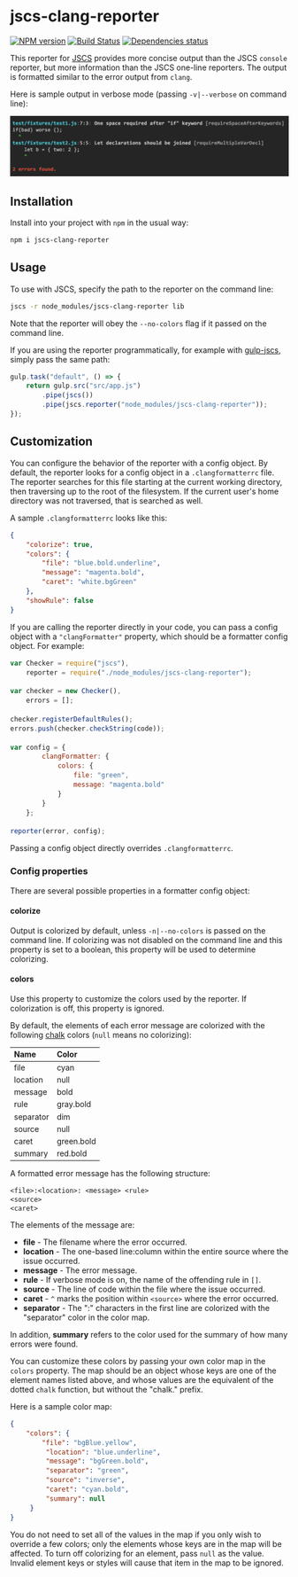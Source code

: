jscs-clang-reporter
===================

[![NPM version][npm-image]][npm-url]
[![Build Status][travis-image]][travis-url]
[![Dependencies status][dependencies-image]][dependencies-url]

This reporter for [JSCS](http://jscs.info) provides more concise output than the JSCS `console` reporter, but more information than the JSCS one-line reporters. The output is formatted similar to the error output from `clang`.

Here is sample output in verbose mode (passing `-v|--verbose` on command line):

![ ](docs/report.png)


## Installation

Install into your project with `npm` in the usual way:

```sh
npm i jscs-clang-reporter
```


## Usage

To use with JSCS, specify the path to the reporter on the command line:

```sh
jscs -r node_modules/jscs-clang-reporter lib
```

Note that the reporter will obey the `--no-colors` flag if it passed on the command line.

If you are using the reporter programmatically, for example with [gulp-jscs](https://www.npmjs.com/package/gulp-jscs), simply pass the same path:

```js
gulp.task("default", () => {
    return gulp.src("src/app.js")
        .pipe(jscs())
        .pipe(jscs.reporter("node_modules/jscs-clang-reporter"));
});
```


## Customization

You can configure the behavior of the reporter with a config object. By default, the reporter looks for a config object in a `.clangformatterrc` file. The reporter searches for this file starting at the current working directory, then traversing up to the root of the filesystem. If the current user's home directory was not traversed, that is searched as well.

A sample `.clangformatterrc` looks like this:

```json
{
    "colorize": true,
    "colors": {
        "file": "blue.bold.underline",
        "message": "magenta.bold",
        "caret": "white.bgGreen"
    },
    "showRule": false
}
```

If you are calling the reporter directly in your code, you can pass a config object with a `"clangFormatter"` property, which should be a formatter config object. For example:

```js
var Checker = require("jscs"),
    reporter = require("./node_modules/jscs-clang-reporter");

var checker = new Checker(),
    errors = [];

checker.registerDefaultRules();
errors.push(checker.checkString(code));

var config = {
        clangFormatter: {
            colors: {
                file: "green",
                message: "magenta.bold"
            }
        }
    };
    
reporter(error, config);
```

Passing a config object directly overrides `.clangformatterrc`.


### Config properties

There are several possible properties in a formatter config object:


#### colorize

Output is colorized by default, unless `-n|--no-colors` is passed on the command line. If colorizing was not disabled on the command line and this property is set to a boolean, this property will be used to determine colorizing.


#### colors

Use this property to customize the colors used by the reporter. If colorization is off, this property is ignored.

By default, the elements of each error message are colorized with the following [chalk](https://github.com/chalk/chalk) colors (`null` means no colorizing):

Name      | Color
:-------  | :-----
file      | cyan
location  | null
message   | bold
rule      | gray.bold
separator | dim
source    | null
caret     | green.bold
summary   | red.bold

A formatted error message has the following structure:

```
<file>:<location>: <message> <rule>
<source>
<caret>
```

The elements of the message are:

- **file** - The filename where the error occurred.
- **location** - The one-based line:column within the entire source where the issue occurred.
- **message** - The error message.
- **rule** - If verbose mode is on, the name of the offending rule in `[]`.
- **source** - The line of code within the file where the issue occurred.
- **caret** - `^` marks the position within `<source>` where the error occurred.
- **separator** - The ":" characters in the first line are colorized with the "separator" color in the color map.

In addition, **summary** refers to the color used for the summary of how many errors were found.

You can customize these colors by passing your own color map in the `colors` property. The map should be an object whose keys are one of the element names listed above, and whose values are the equivalent of the dotted `chalk` function, but without the "chalk." prefix.

Here is a sample color map:

```json
{
    "colors": {
        "file": "bgBlue.yellow",
	     "location": "blue.underline",
	     "message": "bgGreen.bold",
	     "separator": "green",
	     "source": "inverse",
	     "caret": "cyan.bold",
	     "summary": null
	 }
}
```

You do not need to set all of the values in the map if you only wish to override a few colors; only the elements whose keys are in the map will be affected. To turn off colorizing for an element, pass `null` as the value. Invalid element keys or styles will cause that item in the map to be ignored.

[npm-image]: http://img.shields.io/npm/v/jscs-clang-reporter.svg?style=flat-square
[npm-url]: https://npmjs.org/package/jscs-clang-reporter

[travis-image]: https://img.shields.io/travis/cappuccino/jscs-clang-reporter.svg?style=flat-square
[travis-url]: https://travis-ci.org/cappuccino/jscs-clang-reporter

[dependencies-image]: https://img.shields.io/gemnasium/cappuccino/jscs-clang-reporter.svg?style=flat-square
[dependencies-url]: https://gemnasium.com/cappuccino/jscs-clang-reporter

